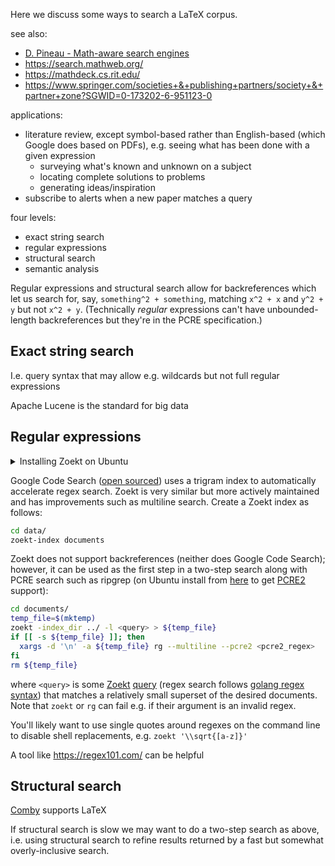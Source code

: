 Here we discuss some ways to search a LaTeX corpus.

see also:
* [D. Pineau - Math-aware search engines](https://www.groundai.com/project/math-aware-search-engines-physics-applications-and-overview/1)
* https://search.mathweb.org/
* https://mathdeck.cs.rit.edu/
* https://www.springer.com/societies+&+publishing+partners/society+&+partner+zone?SGWID=0-173202-6-951123-0

applications:
* literature review, except symbol-based rather than English-based (which
  Google does based on PDFs), e.g. seeing what has been done with a given
  expression
  * surveying what's known and unknown on a subject
  * locating complete solutions to problems
  * generating ideas/inspiration
* subscribe to alerts when a new paper matches a query

four levels:
* exact string search
* regular expressions
* structural search
* semantic analysis

Regular expressions and structural search allow for backreferences which let us
search for, say, `something^2 + something`, matching `x^2 + x` and `y^2 + y`
but not `x^2 + y`.
(Technically _regular_ expressions can't have unbounded-length backreferences
but they're in the PCRE specification.)

## Exact string search

I.e. query syntax that may allow e.g. wildcards but not full regular expressions

Apache Lucene is the standard for big data

## Regular expressions

<details>
  <summary>Installing Zoekt on Ubuntu</summary>

  ```bash
  sudo apt install golang
  export PATH=$PATH:/usr/local/go/bin
  export PATH=$PATH:$HOME/go/bin
  go get github.com/google/zoekt/...
  go install github.com/google/zoekt/cmd/zoekt-index
  go install github.com/google/zoekt/cmd/zoekt
  ```
</details>

Google Code Search ([open sourced](https://github.com/google/codesearch))
uses a trigram index to automatically accelerate regex search.
Zoekt is very similar but more actively maintained and has improvements such
as multiline search.
Create a Zoekt index as follows:
```bash
cd data/
zoekt-index documents
```
Zoekt does not support backreferences (neither does Google Code Search);
however, it can be used as the first step in a two-step search along with
PCRE search such as ripgrep (on Ubuntu install from
[here](https://github.com/BurntSushi/ripgrep/releases) to get
[PCRE2](https://www.pcre.org/current/doc/html/pcre2syntax.html) support):
```bash
cd documents/
temp_file=$(mktemp)
zoekt -index_dir ../ -l <query> > ${temp_file}
if [[ -s ${temp_file} ]]; then
  xargs -d '\n' -a ${temp_file} rg --multiline --pcre2 <pcre2_regex>
fi
rm ${temp_file}
```
where `<query>` is some
[Zoekt](https://github.com/google/zoekt/blob/master/web/templates.go)
[query](https://cs.bazel.build/)
(regex search follows [golang regex syntax](https://golang.org/pkg/regexp/))
that matches a relatively small superset of the desired documents.
Note that `zoekt` or `rg` can fail e.g. if their argument is an invalid
regex.

You'll likely want to use single quotes around regexes on the command line to
disable shell replacements, e.g. `zoekt '\\sqrt{[a-z]}'`

A tool like <https://regex101.com/> can be helpful


## Structural search

[Comby](https://comby.dev/docs/overview) supports LaTeX

If structural search is slow we may want to do a two-step search as above,
i.e. using structural search to refine results returned by a fast but
somewhat overly-inclusive search.


